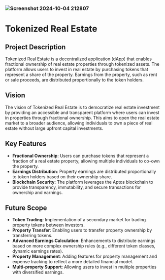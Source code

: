 
### ![Screenshot 2024-10-04 212807](https://github.com/user-attachments/assets/ceaec05e-b90d-4a2f-a637-8c1ed24be02a)


# Tokenized Real Estate

## Project Description
Tokenized Real Estate is a decentralized application (dApp) that enables fractional ownership of real estate properties through tokenized assets. The platform allows users to invest in real estate by purchasing tokens that represent a share of the property. Earnings from the property, such as rent or sale proceeds, are distributed proportionally to the token holders.

## Vision
The vision of Tokenized Real Estate is to democratize real estate investment by providing an accessible and transparent platform where users can invest in properties through fractional ownership. This aims to open the real estate market to a broader audience, allowing individuals to own a piece of real estate without large upfront capital investments.

## Key Features
- **Fractional Ownership**: Users can purchase tokens that represent a fraction of a real estate property, allowing multiple individuals to co-own the property.
- **Earnings Distribution**: Property earnings are distributed proportionally to token holders based on their ownership share.
- **Blockchain Security**: The platform leverages the Aptos blockchain to provide transparency, immutability, and secure transactions for ownership and earnings.

## Future Scope
- **Token Trading**: Implementation of a secondary market for trading property tokens between investors.
- **Property Transfer**: Enabling users to transfer property ownership by transferring tokens.
- **Advanced Earnings Calculation**: Enhancements to distribute earnings based on more complex ownership rules (e.g., different token classes, dynamic earnings rates).
- **Property Management**: Adding features for property management and expense tracking to reflect a more detailed financial model.
- **Multi-property Support**: Allowing users to invest in multiple properties with diversified earnings.


